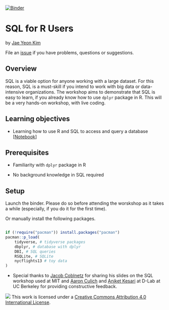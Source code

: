 
[![Binder](https://mybinder.org/badge_logo.svg)](https://mybinder.org/v2/gh/dlab-berkeley/sql-for-r-users/master)

# SQL for R Users

by [Jae Yeon Kim](https://jaeyk.github.io/)

File an [issue](https://github.com/dlab-berkeley/sql-for-r-users/issues) if you have problems, questions or suggestions.

## Overview

SQL is a viable option for anyone working with a large dataset. For this reason, SQL is a must-skill if you intend to work with big data or data-intensive organizations. The workshop aims to demonstrate that SQL is easy to learn, if you already know how to use `dplyr` package in R. This will be a very hands-on workshop, with live coding. 

## Learning objectives

- Learning how to use R and SQL to access and query a database [[Notebook](https://rawcdn.githack.com/dlab-berkeley/sql-for-r-users/1d111531a2f5ead352d836511207da31db0dfba1/code/01_intro_to_sql.html)]

## Prerequisites 

- Familiarity with `dplyr` package in R

- No background knowledge in SQL required 

## Setup

Launch the binder. Please do so before attending the worskshop as it takes a while (especially, if you do it for the first time).

Or manually install the following packages.

```r

if (!require("pacman")) install.packages("pacman")
pacman::p_load(
    tidyverse, # tidyverse packages
    dbplyr, # database with dplyr
    DBI, # SQL queries
    RSQLite, # SQLite
    nycflights13 # toy data
)

```

* Special thanks to [Jacob Coblnetz](https://www.linkedin.com/in/jacobcoblentz/) for sharing his slides on the SQL workshop used at MIT and [Aaron Culich](https://dlab.berkeley.edu/people/aaron-culich) and [Aniket Kesari](https://dlab.berkeley.edu/people/aniket-kesari) at D-Lab at UC Berkeley for providing constructive feedback.

![](https://i.creativecommons.org/l/by/4.0/88x31.png) This work is licensed under a [Creative Commons Attribution 4.0 International License](https://creativecommons.org/licenses/by/4.0/).
